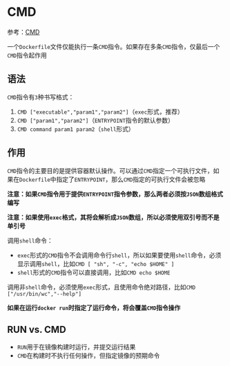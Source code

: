 
# CMD

参考：[CMD](https://docs.docker.com/engine/reference/builder/#cmd)

一个`Dockerfile`文件仅能执行一条`CMD`指令。如果存在多条`CMD`指令，仅最后一个`CMD`指令起作用

## 语法

`CMD`指令有`3`种书写格式：

1. `CMD ["executable","param1","param2"]`（`exec`形式，推荐）
2. `CMD ["param1","param2"]`（`ENTRYPOINT`指令的默认参数）
3. `CMD command param1 param2`（`shell`形式）

## 作用

`CMD`指令的主要目的是提供容器默认操作。可以通过`CMD`指定一个可执行文件，如果在`Dockerfile`中指定了`ENTRYPOINT`，那么`CMD`指定的可执行文件会被忽略

**注意：如果`CMD`指令用于提供`ENTRYPOINT`指令参数，那么两者必须按`JSON`数组格式编写**

**注意：如果使用`exec`格式，其将会解析成`JSON`数组，所以必须使用双引号而不是单引号**

调用`shell`命令：

* `exec`形式的`CMD`指令不会调用命令行`shell`，所以如果要使用`shell`命令，必须显示调用`shell`，比如`CMD [ "sh", "-c", "echo $HOME" ]`
* `shell`形式的`CMD`指令可以直接调用，比如`CMD echo $HOME`

调用非`shell`命令，必须使用`exec`形式，且使用命令绝对路径，比如`CMD ["/usr/bin/wc","--help"]`

**如果在运行`docker run`时指定了运行命令，将会覆盖`CMD`指令操作**

## RUN vs. CMD

* `RUN`用于在镜像构建时运行，并提交运行结果
* `CMD`在构建时不执行任何操作，但指定镜像的预期命令